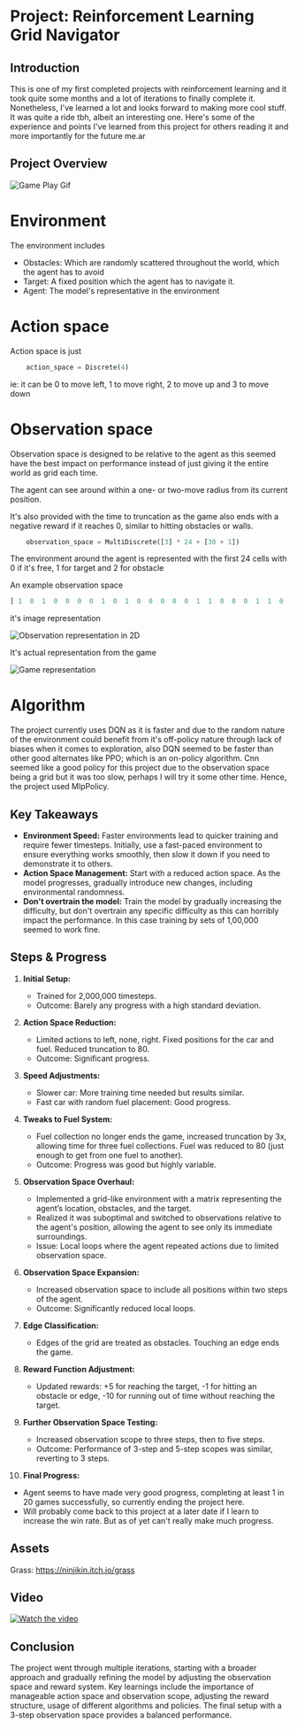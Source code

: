 # Project: Reinforcement Learning Grid Navigator



## Introduction

This is one of my first completed projects with reinforcement learning and it took quite some months and a lot of iterations to finally complete it. Nonetheless, I've learned a lot and looks forward to making more cool stuff. It was quite a ride tbh, albeit an interesting one. Here's some of the experience and points I've learned from this project for others reading it and more importantly for the future me.ar

## Project Overview

![Game Play Gif](assets/readme/gameplay.gif)

# Environment

The environment includes

- Obstacles: Which are randomly scattered throughout the world, which the agent has to avoid
- Target: A fixed position which the agent has to navigate it.
- Agent: The model's representative in the environment

# Action space

Action space is just

```py
    action_space = Discrete(4)
```

ie: it can be 0 to move left, 1 to move right, 2 to move up and 3 to move down

# Observation space

Observation space is designed to be relative to the agent as this seemed have the best impact on performance instead of just giving it the entire world as grid each time.

The agent can see around within a one- or two-move radius from its current position.

It's also provided with the time to truncation as the game also ends with a negative reward if it reaches 0, similar to hitting obstacles or walls.

```py
    observation_space = MultiDiscrete([3] * 24 + [30 + 1])
```

The environment around the agent is represented with the first 24 cells with 0 if it's free, 1 for target and 2 for obstacle 

An example observation space

```py
[ 1  0  1  0  0  0  0  1  0  1  0  0  0  0  0  1  1  0  0  0  1  1  0  0 25]
```

it's image representation 

![Observation representation in 2D](assets/readme/observation.png)

It's actual representation from the game

![Game representation](assets/readme/observation-game.png)

# Algorithm

The project currently uses DQN as it is faster and due to the random nature of the environment could benefit from it's off-policy nature through lack of biases when it comes to exploration, also DQN seemed to be faster than other good alternates like PPO; which is an on-policy algorithm. Cnn seemed like a good policy for this project due to the observation space being a grid but it was too slow, perhaps I will try it some other time. Hence, the project used MlpPolicy.

## Key Takeaways

- **Environment Speed:** Faster environments lead to quicker training and require fewer timesteps. Initially, use a fast-paced environment to ensure everything works smoothly, then slow it down if you need to demonstrate it to others.
- **Action Space Management:** Start with a reduced action space. As the model progresses, gradually introduce new changes, including environmental randomness.
- **Don't overtrain the model:** Train the model by gradually increasing the difficulty, but don't overtrain any specific difficulty as this can horribly impact the performance. In this case training by sets of 1,00,000 seemed to work fine.

## Steps & Progress

1. **Initial Setup:**

   - Trained for 2,000,000 timesteps.
   - Outcome: Barely any progress with a high standard deviation.

2. **Action Space Reduction:**

   - Limited actions to left, none, right. Fixed positions for the car and fuel. Reduced truncation to 80.
   - Outcome: Significant progress.

3. **Speed Adjustments:**

   - Slower car: More training time needed but results similar.
   - Fast car with random fuel placement: Good progress.

4. **Tweaks to Fuel System:**

   - Fuel collection no longer ends the game, increased truncation by 3x, allowing time for three fuel collections. Fuel was reduced to 80 (just enough to get from one fuel to another).
   - Outcome: Progress was good but highly variable.

5. **Observation Space Overhaul:**

   - Implemented a grid-like environment with a matrix representing the agent’s location, obstacles, and the target.
   - Realized it was suboptimal and switched to observations relative to the agent's position, allowing the agent to see only its immediate surroundings.
   - Issue: Local loops where the agent repeated actions due to limited observation space.

6. **Observation Space Expansion:**

   - Increased observation space to include all positions within two steps of the agent.
   - Outcome: Significantly reduced local loops.

7. **Edge Classification:**

   - Edges of the grid are treated as obstacles. Touching an edge ends the game.

8. **Reward Function Adjustment:**

   - Updated rewards: +5 for reaching the target, -1 for hitting an obstacle or edge, -10 for running out of time without reaching the target.

9. **Further Observation Space Testing:**

   - Increased observation scope to three steps, then to five steps.
   - Outcome: Performance of 3-step and 5-step scopes was similar, reverting to 3 steps.

10. **Final Progress:**

- Agent seems to have made very good progress, completing at least 1 in 20 games successfully, so currently ending the project here.
- Will probably come back to this project at a later date if I learn to increase the win rate. But as of yet can't really make much progress.

## Assets

Grass: https://ninjikin.itch.io/grass

## Video

[![Watch the video](https://img.youtube.com/vi/9ZXxLtQ6NJw/0.jpg)](https://www.youtube.com/watch?v=9ZXxLtQ6NJw)

## Conclusion

The project went through multiple iterations, starting with a broader approach and gradually refining the model by adjusting the observation space and reward system. Key learnings include the importance of manageable action space and observation scope, adjusting the reward structure, usage of different algorithms and policies. The final setup with a 3-step observation space provides a balanced performance.
